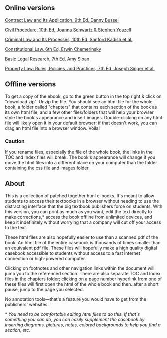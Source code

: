 ## Online versions
[Contract Law and Its Application, 9th Ed, Danny Bussel](https://ancient-geek-git.github.io/casebooks/Contract-Law-and-Its-Application-9th-Ed)

[Civil Procedure, 10th Ed, Joanna Schwartz & Stephen Yeazell](https://ancient-geek-git.github.io/casebooks/Civil-Procedure-10th-Ed)

[Criminal Law and Its Processes, 10th Ed, Sanford Kadish et al.](https://ancient-geek-git.github.io/casebooks/Criminal-Law-and-Its-Processes-10th-Ed)

[Constitutional Law, 6th Ed, Erwin Chemerinsky](https://ancient-geek-git.github.io/casebooks/Constitutional-Law-6th-Ed)

[Basic Legal Research, 7th Ed, Amy Sloan]()

[Property Law: Rules, Policies, and Practices, 7th Ed, Joseph Singer et al.]()

## Offline versions

To get a copy of the ebook, go to the green button in the top right & click on "download zip". Unzip the file. You should see an html file for the whole book, a folder called "chapters" that contains each section of the book as its own html file, and a few other files/folders that will help your browser style the book's appearance and insert images.
Double-clicking on any html file will likely open it in your default browser; if that doesn't work, you can drag an html file into a browser window. Voila!

### Caution

If you rename files, especially the file of the whole book, the links in the TOC and Index files will break.
The book's appearance will change if you move the html files into a different place on your computer than the folder containing the css file and images folder.

## About

This is a  collection of patched together html e-books. It's meant to allow students to access their textbooks in a browser without needing to use the distracting interface that the big textbook publishers force on students. With this version, you can print as much as you want, edit the text directly to make corrections,\* access the book offline from unlimited devices, and keep it indefinitely without worrying that a company will cut off your access to the text.

These html files are also hopefully easier to use than a scanned pdf of the book. An html file of the entire casebook is thousands of times smaller than an equivalent pdf file. These files will hopefully make a high quality digital casebook accessible to students without access to a fast internet connection or high-powered computer.

Clicking on footnotes and other navigation links within the document will jump you to the referenced section. There are also separate TOC and Index files in the chapters folder; clicking on a page number hyperlink from one of these files will first open the html of the whole book and then. after a short pause, jump to the page you selected.  

No annotation tools—that's a feature you would have to get from the publishers' websites.


\* *You need to be comfortable editing html files to do this. If that's something you can do, you can easily supplement the casebook by inserting diagrams, pictures, notes, colored backgrounds to help you find a section, etc.*
